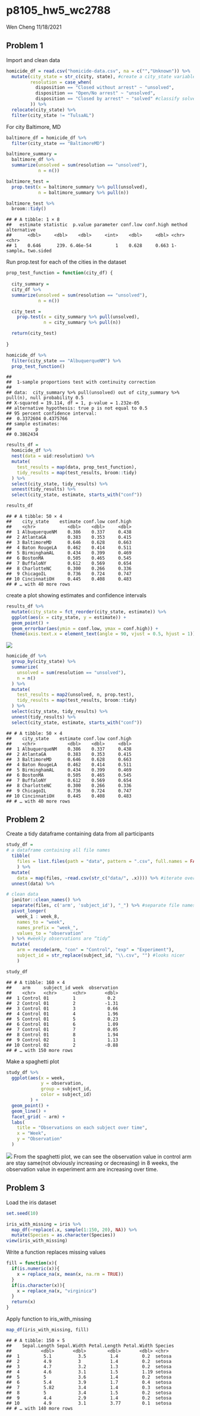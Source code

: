 p8105\_hw5\_wc2788
================
Wen Cheng
11/18/2021

## Problem 1

Import and clean data

``` r
homicide_df = read.csv("homicide-data.csv", na = c("","Unknown")) %>%
  mutate(city_state = str_c(city, state), #create a city_state variable
         resolution = case_when(
           disposition == "Closed without arrest" ~ "unsolved",
           disposition == "Open/No arrest" ~ "unsolved",
           disposition == "Closed by arrest" ~ "solved" #classify solved and unsolved
         )) %>%
  relocate(city_state) %>%
  filter(city_state != "TulsaAL")
```

For city Baltimore, MD

``` r
baltimore_df = homicide_df %>%
  filter(city_state == "BaltimoreMD")

baltimore_summary = 
  baltimore_df %>%
  summarize(unsolved = sum(resolution == "unsolved"),
            n = n())

baltimore_test = 
  prop.test(x = baltimore_summary %>% pull(unsolved),
            n = baltimore_summary %>% pull(n))

baltimore_test %>%
  broom::tidy()
```

    ## # A tibble: 1 × 8
    ##   estimate statistic  p.value parameter conf.low conf.high method    alternative
    ##      <dbl>     <dbl>    <dbl>     <int>    <dbl>     <dbl> <chr>     <chr>      
    ## 1    0.646      239. 6.46e-54         1    0.628     0.663 1-sample… two.sided

Run prop.test for each of the cities in the dataset

``` r
prop_test_function = function(city_df) {
  
  city_summary = 
  city_df %>%
  summarize(unsolved = sum(resolution == "unsolved"),
            n = n())

  city_test = 
    prop.test(x = city_summary %>% pull(unsolved),
              n = city_summary %>% pull(n))

  return(city_test)
  
}

homicide_df %>%
  filter(city_state == "AlbuquerqueNM") %>%
  prop_test_function()
```

    ## 
    ##  1-sample proportions test with continuity correction
    ## 
    ## data:  city_summary %>% pull(unsolved) out of city_summary %>% pull(n), null probability 0.5
    ## X-squared = 19.114, df = 1, p-value = 1.232e-05
    ## alternative hypothesis: true p is not equal to 0.5
    ## 95 percent confidence interval:
    ##  0.3372604 0.4375766
    ## sample estimates:
    ##         p 
    ## 0.3862434

``` r
results_df = 
  homicide_df %>%
  nest(data = uid:resolution) %>%
  mutate(
    test_results = map(data, prop_test_function),
    tidy_results = map(test_results, broom::tidy)
  ) %>%
  select(city_state, tidy_results) %>%
  unnest(tidy_results) %>%
  select(city_state, estimate, starts_with("conf"))

results_df
```

    ## # A tibble: 50 × 4
    ##    city_state    estimate conf.low conf.high
    ##    <chr>            <dbl>    <dbl>     <dbl>
    ##  1 AlbuquerqueNM    0.386    0.337     0.438
    ##  2 AtlantaGA        0.383    0.353     0.415
    ##  3 BaltimoreMD      0.646    0.628     0.663
    ##  4 Baton RougeLA    0.462    0.414     0.511
    ##  5 BirminghamAL     0.434    0.399     0.469
    ##  6 BostonMA         0.505    0.465     0.545
    ##  7 BuffaloNY        0.612    0.569     0.654
    ##  8 CharlotteNC      0.300    0.266     0.336
    ##  9 ChicagoIL        0.736    0.724     0.747
    ## 10 CincinnatiOH     0.445    0.408     0.483
    ## # … with 40 more rows

create a plot showing estimates and confidence intervals

``` r
results_df %>%
  mutate(city_state = fct_reorder(city_state, estimate)) %>%
  ggplot(aes(x = city_state, y = estimate)) +
  geom_point() +
  geom_errorbar(aes(ymin = conf.low, ymax = conf.high)) +
  theme(axis.text.x = element_text(angle = 90, vjust = 0.5, hjust = 1))
```

![](p8105_hw5_wc2788_files/figure-gfm/unnamed-chunk-5-1.png)<!-- -->

``` r
homicide_df %>%
  group_by(city_state) %>%
  summarize(
    unsolved = sum(resolution == "unsolved"),
    n = n()
  ) %>%
  mutate(
    test_results = map2(unsolved, n, prop.test),
    tidy_results = map(test_results, broom::tidy)
  ) %>%
  select(city_state, tidy_results) %>%
  unnest(tidy_results) %>%
  select(city_state, estimate, starts_with("conf"))
```

    ## # A tibble: 50 × 4
    ##    city_state    estimate conf.low conf.high
    ##    <chr>            <dbl>    <dbl>     <dbl>
    ##  1 AlbuquerqueNM    0.386    0.337     0.438
    ##  2 AtlantaGA        0.383    0.353     0.415
    ##  3 BaltimoreMD      0.646    0.628     0.663
    ##  4 Baton RougeLA    0.462    0.414     0.511
    ##  5 BirminghamAL     0.434    0.399     0.469
    ##  6 BostonMA         0.505    0.465     0.545
    ##  7 BuffaloNY        0.612    0.569     0.654
    ##  8 CharlotteNC      0.300    0.266     0.336
    ##  9 ChicagoIL        0.736    0.724     0.747
    ## 10 CincinnatiOH     0.445    0.408     0.483
    ## # … with 40 more rows

## Problem 2

Create a tidy dataframe containing data from all participants

``` r
study_df = 
# a dataframe containing all file names
  tibble(
    files = list.files(path = "data", pattern = ".csv", full.names = FALSE)
    ) %>%
  mutate(
    data = map(files, ~read.csv(str_c("data/", .x)))) %>% #iterate over file names
  unnest(data) %>% 

# clean data
  janitor::clean_names() %>% 
  separate(files, c('arm', 'subject_id'), "_") %>% #separate file names into arm and subject ID
  pivot_longer(
    week_1 : week_8,
    names_to = "week",
    names_prefix = "week_",
    values_to = "observation"
  ) %>% #weekly observations are “tidy”
  mutate(
    arm = recode(arm, "con" = "Control", "exp" = "Experiment"),
    subject_id = str_replace(subject_id, "\\.csv", "") #looks nicer
    )

study_df
```

    ## # A tibble: 160 × 4
    ##    arm     subject_id week  observation
    ##    <chr>   <chr>      <chr>       <dbl>
    ##  1 Control 01         1            0.2 
    ##  2 Control 01         2           -1.31
    ##  3 Control 01         3            0.66
    ##  4 Control 01         4            1.96
    ##  5 Control 01         5            0.23
    ##  6 Control 01         6            1.09
    ##  7 Control 01         7            0.05
    ##  8 Control 01         8            1.94
    ##  9 Control 02         1            1.13
    ## 10 Control 02         2           -0.88
    ## # … with 150 more rows

Make a spaghetti plot

``` r
study_df %>% 
  ggplot(aes(x = week, 
             y = observation, 
             group = subject_id, 
             color = subject_id)
         ) + 
  geom_point() +
  geom_line() +
  facet_grid( ~ arm) +
  labs(
    title = "Observations on each subject over time",
    x = "Week",
    y = "Observation"
  ) 
```

![](p8105_hw5_wc2788_files/figure-gfm/unnamed-chunk-8-1.png)<!-- -->
From the spaghetti plot, we can see the observation value in control arm
are stay same(not obviously increasing or decreasing) in 8 weeks, the
observation value in experiment arm are increasing over time.

## Problem 3

Load the iris dataset

``` r
set.seed(10)

iris_with_missing = iris %>% 
  map_df(~replace(.x, sample(1:150, 20), NA)) %>%
  mutate(Species = as.character(Species))
view(iris_with_missing)
```

Write a function replaces missing values

``` r
fill = function(x){
  if(is.numeric(x)){
    x = replace_na(x, mean(x, na.rm = TRUE))
  }
  if(is.character(x)){
    x = replace_na(x, "virginica")
  }
  return(x)
}
```

Apply function to iris\_with\_missing

``` r
map_df(iris_with_missing, fill)
```

    ## # A tibble: 150 × 5
    ##    Sepal.Length Sepal.Width Petal.Length Petal.Width Species
    ##           <dbl>       <dbl>        <dbl>       <dbl> <chr>  
    ##  1         5.1          3.5         1.4         0.2  setosa 
    ##  2         4.9          3           1.4         0.2  setosa 
    ##  3         4.7          3.2         1.3         0.2  setosa 
    ##  4         4.6          3.1         1.5         1.19 setosa 
    ##  5         5            3.6         1.4         0.2  setosa 
    ##  6         5.4          3.9         1.7         0.4  setosa 
    ##  7         5.82         3.4         1.4         0.3  setosa 
    ##  8         5            3.4         1.5         0.2  setosa 
    ##  9         4.4          2.9         1.4         0.2  setosa 
    ## 10         4.9          3.1         3.77        0.1  setosa 
    ## # … with 140 more rows

